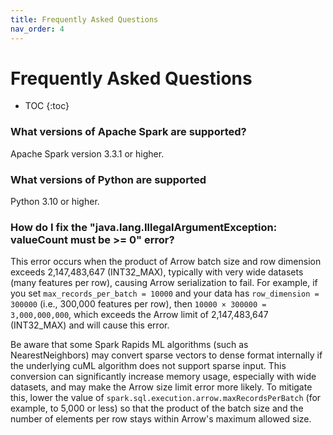```yaml
---
title: Frequently Asked Questions
nav_order: 4
---
```

# Frequently Asked Questions

* TOC
{:toc}

### What versions of Apache Spark are supported?

Apache Spark version 3.3.1 or higher.

### What versions of Python are supported

Python 3.10 or higher.

### How do I fix the "java.lang.IllegalArgumentException: valueCount must be >= 0" error?

This error occurs when the product of Arrow batch size and row dimension exceeds 2,147,483,647 (INT32_MAX), typically with very wide datasets (many features per row), causing Arrow serialization to fail. For example, if you set `max_records_per_batch = 10000` and your data has `row_dimension = 300000` (i.e., 300,000 features per row), then `10000 × 300000 = 3,000,000,000`, which exceeds the Arrow limit of 2,147,483,647 (INT32_MAX) and will cause this error.

Be aware that some Spark Rapids ML algorithms (such as NearestNeighbors) may convert sparse vectors to dense format internally if the underlying cuML algorithm does not support sparse input. This conversion can significantly increase memory usage, especially with wide datasets, and may make the Arrow size limit error more likely. To mitigate this, lower the value of `spark.sql.execution.arrow.maxRecordsPerBatch` (for example, to 5,000 or less) so that the product of the batch size and the number of elements per row stays within Arrow's maximum allowed size.
